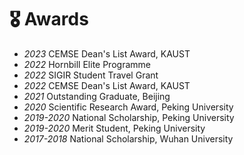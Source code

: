 # 🎖 Awards
- *2023* CEMSE Dean's List Award, KAUST
- *2022* Hornbill Elite Programme
- *2022* SIGIR Student Travel Grant
- *2022* CEMSE Dean's List Award, KAUST
- *2021* Outstanding Graduate, Beijing
- *2020* Scientific Research Award, Peking University
- *2019-2020* National Scholarship, Peking University
- *2019-2020* Merit Student, Peking University
- *2017-2018* National Scholarship, Wuhan University